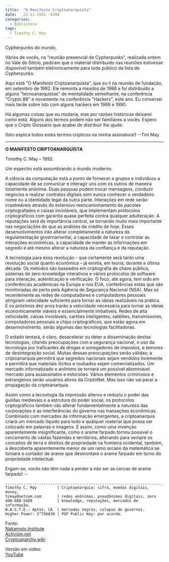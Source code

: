 ```yaml
---
title:  "O Manifesto Criptoanarquista"
date:   22-11-1992 -0300
categories:
  - Biblioteca
tags:
  - Timothy C. May
---
```


Cypherpunks do mundo,

Vários de vocês, na "reunião presencial de Cypherpunks", realizada ontem no Vale do Silício, pediram que o material distribuído nas reuniões estivesse disponível também eletronicamente para todo público da lista de Cypherpunks.

Aqui está "O Manifesto Criptoanarquista", que eu li na reunião de fundação, em setembro de 1992\. Ele remonta a meados de 1988 e foi distribuído a alguns "tecnoanarquistas" de mentalidade semelhante, na conferência "Crypto 88" e novamente na conferência "Hackers", este ano. Eu conversei mais tarde sobre isto com alguns hackers em 1989 e 1990.

Há algumas coisas que eu mudaria, mas por razões históricas deixarei como está. Alguns dos termos podem não ser familiares a vocês. Espero que o Cripto Glossário que acabei de distribuir lhe ajude.

(Isto explica todos estes termos crípticos na minha assinatura!) --Tim May

---

**O MANIFESTO CRIPTOANARQUISTA**

Timothy C. May – 1992.

Um espectro está assombrando o mundo moderno.

A ciência da computação está a ponto de fornecer a grupos e indivíduos a capacidade de se comunicar e interagir uns com os outros de maneira totalmente anônima. Duas pessoas podem trocar mensagens, conduzir negócios e realizar contratos digitais sem nunca conhecer o verdadeiro nome ou a identidade legal da outra parte. Interações em rede serão irrastreáveis através do extensivo reencaminhamento de pacotes criptografados e caixas invioláveis, que implementam protocolos criptográficos com garantia quase perfeita contra qualquer adulteração. A reputações será de importância central, se tornando muito mais importante nas negociações do que as análises de crédito de hoje. Esses desenvolvimentos irão alterar completamente a natureza da regulamentação governamental, a capacidade de taxar e controlar as interações econômicas, a capacidade de manter as informações em segredo e até mesmo alterar a natureza da confiança e da reputação.

A tecnologia para essa revolução - que certamente será tanto uma revolução social quanto econômica – já existia, em teoria, durante a última década. Os métodos são baseados em criptografia de chave pública, sistemas de zero-knowledge interativos e vários protocolos de software para interação, autenticação e verificação. O foco, até agora, tem sido em conferências acadêmicas na Europa e nos EUA, conferências estas que são monitoradas de perto pela Agência de Segurança Nacional (NSA). Mas só recentemente as redes de computadores e computadores pessoais atingiram velocidade suficiente para tornar as ideias realizáveis na prática. E os próximos dez anos trarão a velocidade necessária para tornar as ideias economicamente viáveis ​​e essencialmente imbatíveis. Redes de alta velocidade, caixas invioláveis, cartões inteligentes, satélites, transmissores, computadores pessoais e chips criptográficos, que estão agora em desenvolvimento, serão algumas das tecnologias facilitadoras.

O estado tentará, é claro, desacelerar ou deter a disseminação destas tecnologias, citando preocupações com a segurança nacional, o uso da tecnologia por traficantes de drogas e sonegadores de impostos, e temores de desintegração social. Muitas dessas preocupações serão válidas; a criptoanarquia permitirá que segredos nacionais sejam vendidos livremente e permitirá que materiais ilícitos e roubados sejam comercializados. Um mercado informatizado e anônimo se tornará um possível abominavel mercado ​​para assassinatos e extorsões. Vários elementos criminosos e estrangeiros serão usuários ativos da CriptoNet. Mas isso não vai parar a propagação da criptoanarquia.

Assim como a tecnologia da impressão alterou e reduziu o poder das guildas medievais e a estrutura do poder social, os protocolos criptográficos também vão alterar fundamentalmente a natureza das corporações e as interferências do governo nas transações econômicas. Combinado com mercados de informação emergentes, a criptoanarquia criará um mercado líquido para todo e qualquer material que possa ser colocado em palavras e imagens. E assim, como uma invenção aparentemente insignificante, como o arame farpado tornou possível o cercamento de vastas fazendas e territórios, alterando para sempre os conceitos de terra e direitos de propriedade na fronteira ocidental, também, a descoberta aparentemente menor de um ramo arcano da matemática se tornará o cortador de arame que desmontará o arame farpado em torno da propriedade intelectual.

Ergam-se, vocês não têm nada a perder a não ser as cercas de arame farpado! --



```
......................................................................
Timothy C. May         | Criptoanarquia: cifra, moedas digitais, money,  
tcmay@netcom.com       | redes anônimas, pseudônimos digitais, zero
408-688-5409           | knowledge, reputações, mercados de informação, 
W.A.S.T.E.: Aptos, CA  | mercados negros, colapso de governos.
Higher Power: 2^756839 | PGP Public Key: por acordo.
```


Fonte:  
[Nakamoto Institute](https://nakamotoinstitute.org/crypto-anarchist-manifesto/)  
[Activism.net](https://www.activism.net/cypherpunk/crypto-anarchy.html)  
[Cryptoanarchy.wiki](https://mailing-list-archive.cryptoanarchy.wiki/archive/1992/11/eda5e66d8aed5985d60a1fa5432c9751789b5e50dc11cf515c7dd67a511a3d78/)  

Versão em vídeo:  
[YouTube](https://www.youtube.com/watch?v=Ch8Xp1BgR48)
